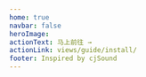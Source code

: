 ```yaml
---
home: true
navbar: false
heroImage: 
actionText: 马上前往 →
actionLink: views/guide/install/
footer: Inspired by cjSound
---
```

<ClientOnly>
  <obit-home/>
</ClientOnly>